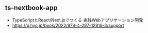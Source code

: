## ts-nextbook-app

- TypeScriptとReact/Next.jsでつくる 実践Webアプリケーション開発
- https://gihyo.jp/book/2022/978-4-297-12916-3/support